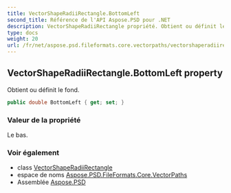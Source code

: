 ```yaml
---
title: VectorShapeRadiiRectangle.BottomLeft
second_title: Référence de l'API Aspose.PSD pour .NET
description: VectorShapeRadiiRectangle propriété. Obtient ou définit le fond.
type: docs
weight: 20
url: /fr/net/aspose.psd.fileformats.core.vectorpaths/vectorshaperadiirectangle/bottomleft/
---
```

## VectorShapeRadiiRectangle.BottomLeft property

Obtient ou définit le fond.

```csharp
public double BottomLeft { get; set; }
```

### Valeur de la propriété

Le bas.

### Voir également

* class [VectorShapeRadiiRectangle](../)
* espace de noms [Aspose.PSD.FileFormats.Core.VectorPaths](../../vectorshaperadiirectangle/)
* Assemblée [Aspose.PSD](../../../)


